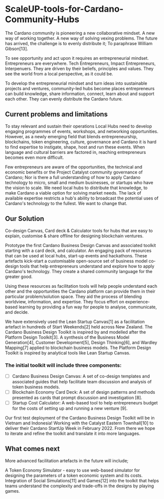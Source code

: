 # ScaleUP-tools-for-Cardano-Community-Hubs
The Cardano community is pioneering a new collaborative mindset. A new way of working together. A new way of solving vexing problems. The future has arrived, the challenge is to evenly distribute it; To paraphrase William Gibson[13].

To see opportunity and act upon it requires an entrepreneurial mindset. Entrepreneurs are everywhere. Tech Entrepreneurs, Impact Entrepreneurs, Interpenuers. They are driven by their beliefs, principles and values. They see the world from a local perspective, as it could be.

To develop the entrepreneurial mindset and turn ideas into sustainable projects and ventures, community-led hubs become places entrepreneurs can build knowledge, share information, connect, learn about and support each other. They can evenly distribute the Cardano future.
## Current problems and limitations

To stay relevant and sustain their operations Local Hubs need to develop engaging programmes of events, workshops, and networking opportunities. However, as a newly emerging field that blends entrepreneurship, blockchains, token engineering, culture, governance and Cardano it is hard to find expertise to instigate, shape, host and run these events. When language and cultural barriers are factored in, reaching entrepreneurs becomes even more difficult.

Few entrepreneurs are aware of the opportunities, the technical and economic benefits or the Project Catalyst community governance of Cardano; Nor is there a full understanding of how to apply Cardano technology to micro, small and medium businesses, or startups who have the vision to scale. We need local hubs to distribute that knowledge, to make Cardano a viable option for solving market needs. The lack of available expertise restricts a hub's ability to broadcast the potential uses of Cardano's technology to the fullest. We want to change that.


## Our Solution

Co-design Canvas, Card deck & Calculator tools for hubs that are easy to explain, customise & share offline for designing blockchain ventures.

Prototype the first Cardano Business Design Canvas and associated toolkit starting with a card deck, and calculator. An engaging pack of resources that can be used at local hubs, start-up events and hackathons. These artefacts kick-start a customisable open-source set of business model co-design tools that help entrepreneurs understand and explore how to apply Cardano's technology. They create a shared community language for the greater good.

Using these resources as facilitation tools will help people understand each other and the opportunities the Cardano platform can provide them in their particular problem/solution space. They aid the process of blending worldview, information, and expertise. They focus effort on experience-based learning by providing a fun way for people to analyse, communicate, and decide.

We have extensively used the Lean Startup Canvas[1] as a facilitation artefact in hundreds of Start Weekends[2] held across New Zealand. The Cardano Business Design Toolkit is inspired by and modelled after the Platform Design Toolkit[3]. A synthesis of the Business Model Generation[4], Customer Development[5], Design Thinking[6], and Wardley Mapping[7] applied to blockchain business models. The Platform Design Toolkit is inspired by analytical tools like Lean Startup Canvas.

### The initial toolkit will include three components:

- [ ] Cardano Business Design Canvas: A set of co-design templates and associated guides that help facilitate team discussion and analysis of token business models.
- [ ] Blockchain Economy Card Deck: A set of design patterns and methods presented as cards that prompt discussion and investigation [8].
- [ ] Startup Cost Calculator: A web-based tool to help entrepreneurs budget for the costs of setting up and running a new venture [9].

Our first test deployment of the Cardano Business Design Toolkit will be in Vietnam and Indonesia! Working with the Catalyst Eastern Townhall[10] to deliver their Cardano StartUp Week in February 2022. From there we hope to iterate and refine the toolkit and translate it into more languages.

## What comes next
More advanced facilitation artefacts in the future will include;

A Token Economy Simulator - easy to use web-based simulator for designing the parameters of a token economic system and its costs.
Integration of Social Simulations[11] and Games[12] into the toolkit that helps teams understand the complexity and trade-offs in the designs by playing games.
